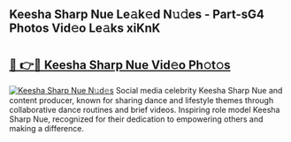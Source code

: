 ## Keesha Sharp Nue Le𝚊k𝚎d N𝚞𝚍es - Part-sG4 Photos Vid𝚎o Le𝚊ks xiKnK

# <h2><a href="http://fb30g25.evod.top/?m=Keesha+Sharp+Nue">🔗 👉🔴 Keesha Sharp Nue Vid𝚎o Ph𝚘t𝚘s</a></h2>

[![Keesha Sharp Nue N𝚞d𝚎s](https://i.imgur.com/8V9OHl7.gif)](http://fb30g25.evod.top/?m=Keesha+Sharp+Nue)
Social media celebrity Keesha Sharp Nue and content producer, known for sharing dance and lifestyle themes through collaborative dance routines and brief videos. Inspiring role model Keesha Sharp Nue, recognized for their dedication to empowering others and making a difference. 
